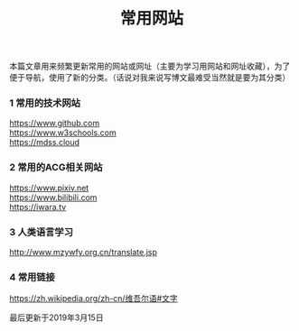 ﻿---
title: 常用网站
category: [常用网站]
layout: post
---

本篇文章用来频繁更新常用的网站或网址（主要为学习用网站和网址收藏），为了便于导航，使用了新的分类。（话说对我来说写博文最难受当然就是要为其分类）

### 1 常用的技术网站
<https://www.github.com>  
<https://www.w3schools.com>  
<https://mdss.cloud>

### 2 常用的ACG相关网站
<https://www.pixiv.net>  
<https://www.bilibili.com>  
<https://iwara.tv>
### 3 人类语言学习
<http://www.mzywfy.org.cn/translate.jsp>
### 4 常用链接
<https://zh.wikipedia.org/zh-cn/维吾尔语#文字>

最后更新于2019年3月15日
